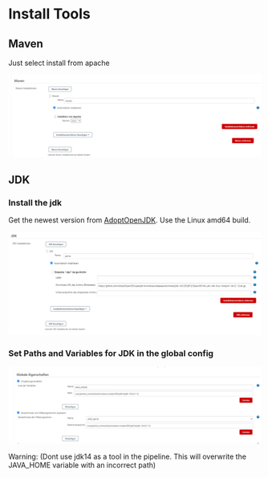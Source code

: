 # Install Tools

## Maven

Just select install from apache

![maveninstall](2020-09-04-19-46-02.png)

## JDK

### Install the jdk

Get the newest version from [AdoptOpenJDK](https://github.com/AdoptOpenJDK/openjdk14-binaries/releases/download). Use the Linux amd64 build.

![jdkinstall](2020-09-04-19-43-53.png)

### Set Paths and Variables for JDK in the global config

![jdkpath](2020-09-04-19-41-51.png)

Warning: (Dont use jdk14 as a tool in the pipeline. This will overwrite the JAVA_HOME variable with an incorrect path)
